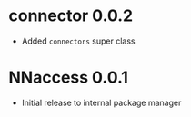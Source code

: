 # connector 0.0.2

* Added `connectors` super class

# NNaccess 0.0.1

* Initial release to internal package manager
